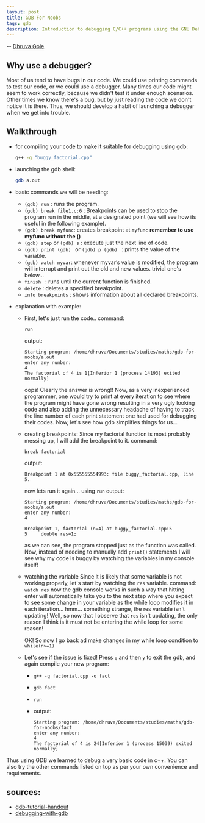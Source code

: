 ```yaml
---
layout: post
title: GDB For Noobs
tags: gdb
description: Introduction to debugging C/C++ programs using the GNU Debugger
---
```


-- [Dhruva Gole](https://github.com/DhruvaG2000)

## Why use a debugger? 

Most of us tend to have bugs in our code. We could use printing commands to test our code, or we could use a debugger. Many times our code might seem to work correctly, because we didn't test it under enough scenarios. Other times we know there's a bug, but by just reading the code we don't notice it is there. Thus, we should develop a habit of launching a debugger when we get into trouble. 

## Walkthrough

* for compiling your code to make it suitable for debugging using gdb:

    ```bash
    g++ -g "buggy_factorial.cpp" 
    ```

* launching the gdb shell:

    ```bash
    gdb a.out
    ```


* basic commands we will be needing: 

    * ``(gdb) run`` : runs the program.
    * ``(gdb) break file1.c:6`` : Breakpoints can be used to stop the program run in the middle, at a designated point (we will see how its useful in the following example). 
    * ``(gdb) break myfunc``: creates breakpoint at ``myfunc`` **remember to use myfunc without the ()**
    * ``(gdb) step`` or ``(gdb) s`` : execute just the next line of code.
    * ``(gdb) print (gdb) `` or ``(gdb) p (gdb) `` :  prints the value of the variable.
    * ``(gdb) watch myvar``: whenever myvar’s value is modified, the program will interrupt and print out the old and new values. 
    trivial one's below...
    * ``finish `` : runs until the current function is finished.
    * ``delete`` : deletes a specified breakpoint.
    * ``info breakpoints`` : shows information about all declared breakpoints.

* explanation with example: 
    * First, let's just run the code.. 
        command:

        ```
        run
        ```
        output: 
        ```
        Starting program: /home/dhruva/Documents/studies/maths/gdb-for-noobs/a.out 
        enter any number: 
        4
        The factorial of 4 is 1[Inferior 1 (process 14193) exited normally]
        ```
        
        oops! Clearly the answer is wrong!!
        Now, as a very inexperienced programmer, one would try to print at every iteration to see where the program might have gone wrong resulting in a very ugly looking code and also adding the unnecessary headache of having to track the line number of each print statement one had used for debugging their codes. 
        Now, let's see how gdb simplifies things for us...

    * creating breakpoints: 
        Since my factorial function is most probably messing up, I will add the breakpoint to it. 
        command:
        
        ```
        break factorial
        ```
        
        output: 
        
        ```
        Breakpoint 1 at 0x555555554993: file buggy_factorial.cpp, line 5.
        ```
        
        now lets run it again... using ```run``` 
        output: 
        
        ```
        Starting program: /home/dhruva/Documents/studies/maths/gdb-for-noobs/a.out 
        enter any number: 
        4

        Breakpoint 1, factorial (n=4) at buggy_factorial.cpp:5
        5	  double res=1;
        ```
        
        as we can see, the program stopped just as the function was called. Now, instead of needing to manually add ```print()``` statements I will see why my code is buggy by watching the variables in my console itself! 

    * watching the variable
        Since it is likely that some variable is not working properly, let's start by watching the ``res`` variable. 
        command: 
        `` watch res ``
        now the gdb console works in such a way that hitting enter will automatically take you to the next step where you expect to see some change in your variable as the while loop modifies it in each iteration...
        hmm... something strange, the res variable isn't updating! 
        Well, so now that I observe that ``res`` isn't updating, the only reason I think is it must not be entering the while loop for some reason!

        OK! So now I go back ad make changes in my while loop condition to
        ``while(n>=1)`` 

    * Let's see if the issue is fixed!
        Press `q` and then `y` to exit the gdb, and again compile your new program: 
        * ```g++ -g factorial.cpp -o fact```
        * ```gdb fact``` 
        * ``run``
        * output: 

            ```
            Starting program: /home/dhruva/Documents/studies/maths/gdb-for-noobs/fact 
            enter any number: 
            4
            The factorial of 4 is 24[Inferior 1 (process 15039) exited normally]
            ```

Thus using GDB we learned to debug a very basic code in c++. You can also try the other commands listed on top as per your own convenience and requirements.

## sources:
*  [gdb-tutorial-handout](https://www.cs.umd.edu/~srhuang/teaching/cmsc212/gdb-tutorial-handout.pdf)
*  [debugging-with-gdb](http://www.math.bas.bg/~nkirov/2005/netb151/debugging-with-gdb.html)
